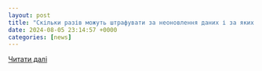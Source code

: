```yaml
---
layout: post
title: "Скільки разів можуть штрафувати за неоновлення даних і за яких умов забирають право на кермо"
date: 2024-08-05 23:14:57 +0000
categories: [news]
---
```


[Читати далі](https://newday.kherson.ua/suspilstvo/2024/08/05/5767/)
